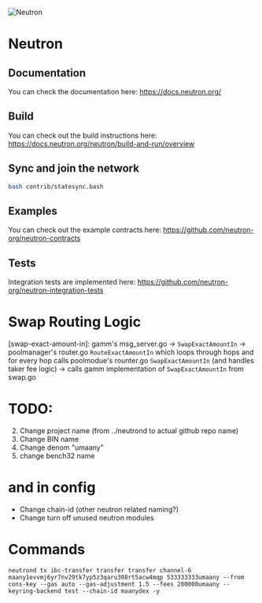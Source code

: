 ![Neutron](https://github.com/neutron-org/neutron-docs/blob/1db1e92098c915ae8ad4defc0bd30ef549175201/static/img/neutron_wide_logo.png)

# Neutron

## Documentation

You can check the documentation here: https://docs.neutron.org/

## Build

You can check out the build instructions here: https://docs.neutron.org/neutron/build-and-run/overview

## Sync and join the network

```bash
bash contrib/statesync.bash
```

## Examples

You can check out the example contracts here: https://github.com/neutron-org/neutron-contracts

## Tests

Integration tests are implemented here: https://github.com/neutron-org/neutron-integration-tests

# Swap Routing Logic

[swap-exact-amount-in]:
gamm's msg_server.go -> `SwapExactAmountIn` -> poolmanager's router.go `RouteExactAmountIn` which loops through hops and for every hop calls poolmodue's rounter.go `SwapExactAmountIn` (and handles taker fee logic) -> calls gamm implementation of `SwapExactAmountIn` from swap.go

# TODO:

2. Change project name (from ../neutrond to actual github repo name)
3. Change BIN name
4. Change denom "umaany"
5. change bench32 name

# and in config

- Change chain-id (other neutron related naming?)
- Change turn off unused neutron modules

# Commands

`neutrond tx ibc-transfer transfer transfer channel-6 maany1evvmj6yr7nv29tk7yp5z3qaru308rt5acw4mqp 533333333umaany --from cons-key --gas auto --gas-adjustment 1.5 --fees 200000umaany --keyring-backend test --chain-id maanydex -y`
